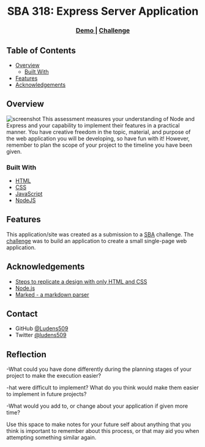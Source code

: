 <!-- Please update value in the {}  -->

<h1 align="center">SBA 318: 
Express Server Application</h1>


<div align="center">
  <h3>
    <a href="https://sba-308-a-java-script-web-applicati.vercel.app/">
      Demo
    </a>
    <span> | </span>
    <a href="https://www.canva.com/design/DAFtDB2xfOk/xEpMguB7x3VPSkrx3KaJgw/edit">
      Challenge
    </a>
  </h3>
</div>

<!-- TABLE OF CONTENTS -->

## Table of Contents


- [Overview](#overview)
  - [Built With](#built-with)
- [Features](#features)
- [Acknowledgements](#acknowledgements)

<!-- OVERVIEW -->

## Overview

![screenshot]([])
This assessment measures your understanding of Node and Express and your capability to implement their features in a practical manner. You have creative freedom in the topic, material, and purpose of the web application you will be developing, so have fun with it! However, remember to plan the scope of your project to the timeline you have been given.

### Built With

<!-- This section should list any major frameworks that you built your project using. Here are a few examples.-->

- [HTML](#)
- [CSS](#)  
- [JavaScript](https://www.javascript.com/)
- [NodeJS](https://ta.com/)

## Features

<!-- List the features of your application or follow the template. Don't share the figma file here :) -->

This application/site was created as a submission to a [SBA](https://www.canva.com/design/DAFtDB2xfOk/xEpMguB7x3VPSkrx3KaJgw/edit) challenge. The [challenge](https://www.canva.com/design/DAFtDB2xfOk/xEpMguB7x3VPSkrx3KaJgw/edit) was to build an application to create a small single-page web application.


## Acknowledgements

<!-- This section should list any articles or add-ons/plugins that helps you to complete the project. This is optional but it will help you in the future. For exmpale -->

- [Steps to replicate a design with only HTML and CSS](https://devchallenges-blogs.web.app/how-to-replicate-design/)
- [Node.js](https://nodejs.org/)
- [Marked - a markdown parser](https://github.com/chjj/marked)

## Contact

- GitHub [@Ludens509](https://github.com/Ludens509)
- Twitter [@ludens509](https://twitter.com/ludens509)


## Reflection

-What could you have done differently during the planning stages of your project to make the execution easier?




-hat were difficult to implement? What do you think would make them easier to implement in future projects?




-What would you add to, or change about your application if given more time?




Use this space to make notes for your future self about anything that you think is important to remember about this process, or that may aid you when attempting something similar again.